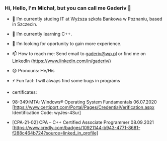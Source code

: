 ### Hi, Hello, I'm Michał, but you can call me Gaderiv 👋

- 🔭 I’m currently studing IT at Wyższa szkoła Bankowa w Poznaniu, based in Szczecin.

- 🌱 I’m currently learning C++.

- 🤔 I’m looking for oportunity to gain more experience.

- 📫 How to reach me: Send email to gaderiv@wp.pl or find me on LinkedIn (https://www.linkedin.com/in/gaderiv/)

- 😄 Pronouns: He/His

- ⚡ Fun fact: I will always find some bugs in programs 

- certificates:
- 98-349:MTA: Windows® Operating System Fundamentals 06.07.2020   [https://www.certiport.com/Portal/Pages/CredentialVerification.aspx Identification Code: wyJes-4Sur]
- [CPA-21-02] CPA – C++ Certified Associate Programmer 08.09.2021 [https://www.credly.com/badges/10921144-b943-4771-8681-f288c464b724?source=linked_in_profile]
